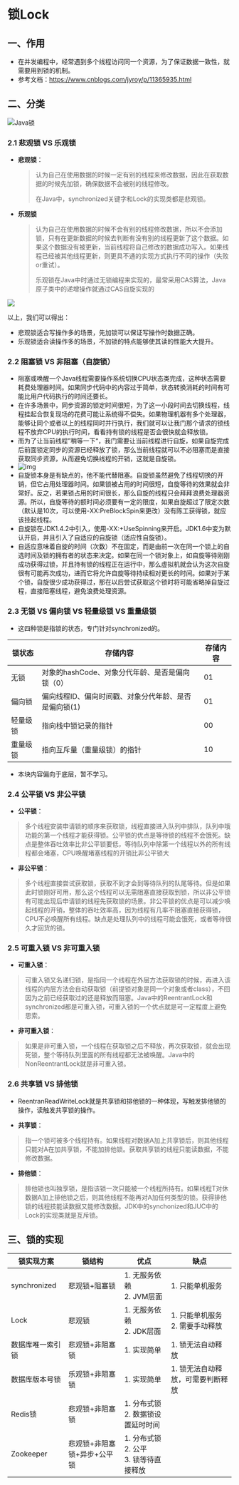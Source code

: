 # 锁Lock

## 一、作用

* 在并发编程中，经常遇到多个线程访问同一个资源，为了保证数据一致性，就需要用到锁的机制。
* 参考文档：https://www.cnblogs.com/jyroy/p/11365935.html

## 二、分类

![Java锁](http://img.hurenjieee.com/Java%E9%94%81.png)

### 2.1 悲观锁 VS 乐观锁

* **悲观锁**：

  > 认为自己在使用数据的时候一定有别的线程来修改数据，因此在获取数据的时候先加锁，确保数据不会被别的线程修改。
  >
  > 在Java中，synchronized关键字和Lock的实现类都是悲观锁。

* **乐观锁**

  > 认为自己在使用数据的时候不会有别的线程修改数据，所以不会添加锁，只有在更新数据的时候去判断有没有别的线程更新了这个数据。如果这个数据没有被更新，当前线程将自己修改的数据成功写入。如果线程已经被其他线程更新，则更具不通的实现方式执行不同的操作（失败or重试）。
  >
  > 乐观锁在Java中时通过无锁编程来实现的，最常采用CAS算法，Java原子类中的递增操作就通过CAS自旋实现的

![](http://img.hurenjieee.com/20181122101819836.png)

以上，我们可以得出：

* 悲观锁适合写操作多的场景，先加锁可以保证写操作时数据正确。
* 乐观锁适合读操作多的场景，不加锁的特点能够使其读的性能大大提升。

### 2.2 阻塞锁 VS 非阻塞（自旋锁）

* 阻塞或唤醒一个Java线程需要操作系统切换CPU状态类完成，这种状态需要耗费处理器时间。如果同步代码中的内容过于简单，状态转换消耗的时间有可能比用户代码执行的时间还要长。
* 在许多场景中，同步资源的锁定时间很短，为了这一小段时间去切换线程，线程挂起合恢复现场的花费可能让系统得不偿失。如果物理机器有多个处理器，能够让同个或者以上的线程同时并行执行，我们就可以让我门那个请求的锁线程不放弃CPU的执行时间，看看持有锁的线程是否会很快就会释放锁。
* 而为了让当前线程”稍等一下“，我门需要让当前线程进行自旋，如果自旋完成后前面锁定同步的资源已经释放了锁，那么当前线程就可以不必阻塞而是直接获取同步资源，从而避免切换线程的开销，这就是自旋锁。
* ![img](http://img.hurenjieee.com/uPic/watermark,type_ZmFuZ3poZW5naGVpdGk,shadow_10,text_aHR0cHM6Ly9ibG9nLmNzZG4ubmV0L2F4aWFvYm9nZQ==,size_16,color_FFFFFF,t_70.png)
* 自旋锁本身是有缺点的，他不能代替阻塞。自旋锁虽然避免了线程切换的开销，但它占用处理器时间。如果锁被占用的时间很短，自旋等待的效果就会非常好。反之，若果锁占用的时间很长，那么自旋的线程只会拜拜浪费处理器资源。所以，自旋等待的额时间必须要有一定的限度，如果自旋超过了限定次数（默认是10次，可以使用-XX:PreBlockSpin来更改）没有陈工获得锁，就应该挂起线程。
* 自旋锁在JDK1.4.2中引入，使用-XX:+UseSpinning来开启。JDK1.6中变为默认开启，并且引入了自适应的自旋锁（适应性自旋锁）。
* 自适应意味着自旋的时间（次数）不在固定，而是由前一次在同一个锁上的自选时间及锁的拥有者的状态来决定。如果在同一个锁对象上，如自旋等待刚刚成功获得过锁，并且持有锁的线程正在运行中，那么虚拟机就会认为这次自旋很有可能再次成功，进而它将允许自旋等待持续相对更长的时间。如果对于某个锁，自旋很少成功获得过，那在以后尝试获取这个锁时将可能省略掉自旋过程，直接阻塞线程，避免浪费处理资源。

### 2.3 无锁 VS 偏向锁 VS 轻量级锁 VS 重量级锁

* 这四种锁是指锁的状态，专门针对synchronized的。

| 锁状态   | 存储内容                                              | 存储内容 |
| -------- | ----------------------------------------------------- | -------- |
| 无锁     | 对象的hashCode、对象分代年龄、是否是偏向锁（0）       | 01       |
| 偏向锁   | 偏向线程ID、偏向时间戳、对象分代年龄、是否是偏向锁(1) | 01       |
| 轻量级锁 | 指向栈中锁记录的指针                                  | 00       |
| 重量级锁 | 指向互斥量（重量级锁）的指针                          | 10       |

* 本块内容偏向于底层，暂不学习。

### 2.4 公平锁 VS 非公平锁

* **公平锁**：

> 多个线程安装申请锁的顺序来获取锁，线程直接进入队列中排队，队列中哦功能的第一个线程才能获得锁。公平锁的优点是等待锁的线程不会饿死。缺点是整体吞吐效率比非公平锁要低，等待队列中除第一个线程以外的所有线程都会堵塞，CPU唤醒堵塞线程的开销比非公平锁大

* **非公平锁**：

> 多个线程直接尝试获取锁，获取不到才会到等待队列的队尾等待。但是如果此时锁刚好可用，那么这个线程可以无需阻塞直接获取到锁，所以非公平锁有可能出现后申请锁的线程先获取锁的场景。非公平锁的优点是可以减少唤起线程的开销，整体的吞吐效率高，因为线程有几率不阻塞直接获得锁，CPU不必唤醒所有线程。缺点是处理队列中的线程可能会饿死，或者等待很久才回货的锁。

### 2.5 可重入锁 VS 非可重入锁

* **可重入锁**：

> 可重入锁又名递归锁，是指同一个线程在外层方法获取锁的时候，再进入该线程的内层方法会自动获取锁（前提锁对象是同一个对象或者class），不回因为之前已经获取过的还是释放而阻塞。Java中的ReentrantLock和synchronized都是可重入锁，可重入锁的一个优点就是可一定程度上避免思索。

* **非可重入锁**：

> 如果是非可重入锁，一个线程在获取锁之后不释放，再次获取锁，就会出现死锁，整个等待队列里面的所有线程都无法被唤醒。Java中的NonReentrantLock就是非可重入锁。

### 2.6 共享锁 VS 排他锁

* ReentranReadWriteLock就是共享锁和排他锁的一种体现，写触发排他锁的操作，读触发共享锁的操作。

* **共享锁**：

> 指一个锁可被多个线程持有。如果线程对数据A加上共享锁后，则其他线程只能对A在加共享锁，不能加排他锁。获取共享锁的线程只能读数据，不能修改数据。

* **排他锁**：

> 排他锁也叫独享锁，是指该锁一次只能被一个线程所持有。如果线程T对休数据A加上排他锁之后，则其他线程不能再对A加任何类型的锁。获得排他锁的线程技能读数据又能修改数据。JDK中的synchonized和JUC中的Lock的实现类就是互斥锁。

## 三、锁的实现

| 锁实现方案       | 锁结构                      | 优点                                            | 缺点                                 |
| ---------------- | --------------------------- | ----------------------------------------------- | ------------------------------------ |
| synchronized     | 悲观锁+阻塞锁               | 1. 无服务依赖<br />2. JVM层面                   | 1. 只能单机服务                      |
| Lock             | 悲观锁                      | 1. 无服务依赖<br />2. JDK层面                   | 1. 只能单机服务<br />2. 需要手动释放 |
| 数据库唯一索引锁 | 悲观锁+非阻塞锁             | 1. 实现简单                                     | 1. 锁无法自动释放                    |
| 数据库版本号锁   | 乐观锁+非阻塞锁             | 1. 实现简单                                     | 1. 锁无法自动释放，可需要判断释放    |
| Redis锁          | 悲观锁+非阻塞锁             | 1. 分布式锁<br />2. 数据锁设置延时时间          |                                      |
| Zookeeper        | 悲观锁+非阻塞锁+异步+公平锁 | 1. 分布式锁<br />2. 公平<br />3. 锁等待直接释放 |                                      |